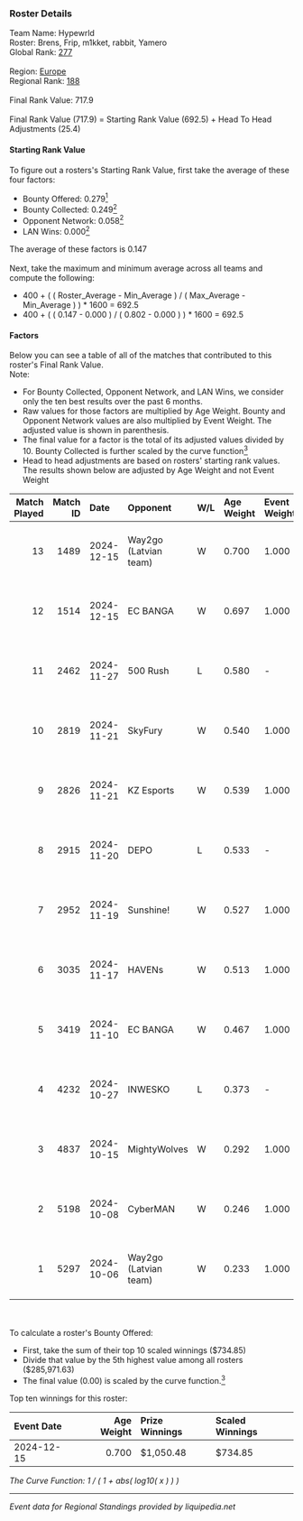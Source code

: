 ### Roster Details<br />
Team Name: Hypewrld<br />
Roster: Brens, Frip, m1kket, rabbit, Yamero<br />
Global Rank: [277](../../standings_global_2025_02_28.md)<br />
<br />
Region: [Europe]( ../../standings_europe_2025_02_28.md)<br />
Regional Rank: [188]( ../../standings_europe_2025_02_28.md)<br />
<br />
Final Rank Value:  717.9<br />
<br />
Final Rank Value (717.9) = Starting Rank Value (692.5) + Head To Head Adjustments (25.4)<br />

#### Starting Rank Value<br />
To figure out a rosters's Starting Rank Value, first take the average of these four factors:<br />
- Bounty Offered: 0.279[<sup>1</sup>](#table2)
- Bounty Collected: 0.249[<sup>2</sup>](#table1)
- Opponent Network: 0.058[<sup>2</sup>](#table1)
- LAN Wins: 0.000[<sup>2</sup>](#table1)

The average of these factors is 0.147<br />
<br />
Next, take the maximum and minimum average across all teams and compute the following:<br />
- 400 + ( ( Roster_Average - Min_Average ) / ( Max_Average - Min_Average ) ) * 1600 = 692.5
- 400 + ( ( 0.147 - 0.000 ) / ( 0.802 - 0.000 ) ) * 1600 = 692.5


#### Factors<br />
Below you can see a table of all of the matches that contributed to this roster's Final Rank Value.<br />
Note:<br />

- For Bounty Collected, Opponent Network, and LAN Wins, we consider only the ten best results over the past 6 months.
- Raw values for those factors are multiplied by Age Weight. Bounty and Opponent Network values are also multiplied by Event Weight. The adjusted value is shown in parenthesis.
- The final value for a factor is the total of its adjusted values divided by 10. Bounty Collected is further scaled by the curve function[<sup>3</sup>](#curveFunction)
- Head to head adjustments are based on rosters' starting rank values. The results shown below are adjusted by Age Weight and not Event Weight
<span id="table1"></span><br />


| Match Played | Match ID | Date       | Opponent              | W/L | Age Weight | Event Weight | Bounty Collected | Opponent Network | LAN Wins  | H2H Adj. | Roster                              |
| -: | -: | :- | :- | :- | :- | :- | :- | :- | :- | -: | :- |
|           13 |     1489 | 2024-12-15 | Way2go (Latvian team) | W   | 0.700      | 1.000        | 0.001 (0.000)    | 0.127 (0.089)    | 0 (0.000) |     8.70 | Brens, Frip, m1kket, rabbit, Yamero |
|           12 |     1514 | 2024-12-15 | EC BANGA              | W   | 0.697      | 1.000        | 0.001 (0.001)    | 0.105 (0.073)    | 0 (0.000) |     5.59 | Brens, Frip, m1kket, rabbit, Yamero |
|           11 |     2462 | 2024-11-27 | 500 Rush              | L   | 0.580      | -            | -                | -                | -         |    -8.99 | Brens, Frip, m1kket, rabbit, Yamero |
|           10 |     2819 | 2024-11-21 | SkyFury               | W   | 0.540      | 1.000        | 0.005 (0.003)    | 0.367 (0.198)    | 0 (0.000) |     9.58 | Brens, Frip, m1kket, rabbit, Yamero |
|            9 |     2826 | 2024-11-21 | KZ Esports            | W   | 0.539      | 1.000        | 0.010 (0.006)    | 0.122 (0.066)    | 0 (0.000) |     8.99 | Brens, Frip, m1kket, rabbit, Yamero |
|            8 |     2915 | 2024-11-20 | DEPO                  | L   | 0.533      | -            | -                | -                | -         |    -5.48 | Brens, Frip, m1kket, rabbit, Yamero |
|            7 |     2952 | 2024-11-19 | Sunshine!             | W   | 0.527      | 1.000        | 0.000 (0.000)    | 0.000 (0.000)    | 0 (0.000) |     2.35 | Brens, Frip, m1kket, rabbit, Yamero |
|            6 |     3035 | 2024-11-17 | HAVENs                | W   | 0.513      | 1.000        | 0.000 (0.000)    | 0.097 (0.050)    | 0 (0.000) |     2.84 | Brens, Frip, m1kket, rabbit, Yamero |
|            5 |     3419 | 2024-11-10 | EC BANGA              | W   | 0.467      | 1.000        | 0.001 (0.000)    | 0.105 (0.049)    | 0 (0.000) |     4.25 | Brens, Frip, m1kket, rabbit, Yamero |
|            4 |     4232 | 2024-10-27 | INWESKO               | L   | 0.373      | -            | -                | -                | -         |    -8.78 | Brens, Frip, m1kket, rabbit, Yamero |
|            3 |     4837 | 2024-10-15 | MightyWolves          | W   | 0.292      | 1.000        | 0.000 (0.000)    | 0.044 (0.013)    | 0 (0.000) |     1.53 | Brens, Frip, m1kket, rabbit, Yamero |
|            2 |     5198 | 2024-10-08 | CyberMAN              | W   | 0.246      | 1.000        | 0.000 (0.000)    | 0.063 (0.016)    | 0 (0.000) |     1.94 | Brens, Frip, m1kket, rabbit, Yamero |
|            1 |     5297 | 2024-10-06 | Way2go (Latvian team) | W   | 0.233      | 1.000        | 0.001 (0.000)    | 0.127 (0.030)    | 0 (0.000) |     2.88 | Brens, Frip, m1kket, rabbit, Yamero |

<br />
<span id="table2"></span><br />
To calculate a roster's Bounty Offered:<br />

- First, take the sum of their top 10 scaled winnings ($734.85)
- Divide that value by the 5th highest value among all rosters ($285,971.63)
- The final value (0.00) is scaled by the curve function.[<sup>3</sup>](#curveFunction)

Top ten winnings for this roster:<br />

| Event Date | Age Weight | Prize Winnings | Scaled Winnings |
| :- | -: | :- | :- |
| 2024-12-15 |      0.700 | $1,050.48      | $734.85         |


<span id="curveFunction"></span>_The Curve Function: 1 / ( 1 + abs( log10( x ) ) )_<br />

---
_Event data for Regional Standings provided by liquipedia.net_<br />
